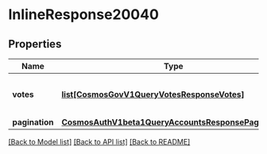 # InlineResponse20040

## Properties
Name | Type | Description | Notes
------------ | ------------- | ------------- | -------------
**votes** | [**list[CosmosGovV1QueryVotesResponseVotes]**](CosmosGovV1QueryVotesResponseVotes.md) | votes defined the queried votes. | [optional] 
**pagination** | [**CosmosAuthV1beta1QueryAccountsResponsePagination**](CosmosAuthV1beta1QueryAccountsResponsePagination.md) |  | [optional] 

[[Back to Model list]](../README.md#documentation-for-models) [[Back to API list]](../README.md#documentation-for-api-endpoints) [[Back to README]](../README.md)

